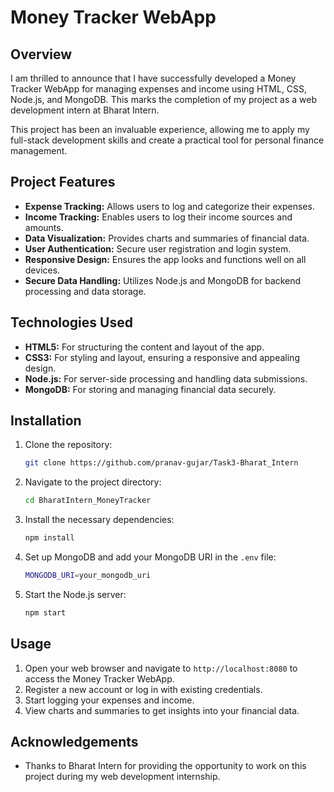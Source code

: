 # Money Tracker WebApp

## Overview

I am thrilled to announce that I have successfully developed a Money Tracker WebApp for managing expenses and income using HTML, CSS, Node.js, and MongoDB. This marks the completion of my project as a web development intern at Bharat Intern.

This project has been an invaluable experience, allowing me to apply my full-stack development skills and create a practical tool for personal finance management.

## Project Features

- **Expense Tracking:** Allows users to log and categorize their expenses.
- **Income Tracking:** Enables users to log their income sources and amounts.
- **Data Visualization:** Provides charts and summaries of financial data.
- **User Authentication:** Secure user registration and login system.
- **Responsive Design:** Ensures the app looks and functions well on all devices.
- **Secure Data Handling:** Utilizes Node.js and MongoDB for backend processing and data storage.

## Technologies Used

- **HTML5:** For structuring the content and layout of the app.
- **CSS3:** For styling and layout, ensuring a responsive and appealing design.
- **Node.js:** For server-side processing and handling data submissions.
- **MongoDB:** For storing and managing financial data securely.

## Installation

1. Clone the repository:
    ```bash
    git clone https://github.com/pranav-gujar/Task3-Bharat_Intern
    ```
2. Navigate to the project directory:
    ```bash
    cd BharatIntern_MoneyTracker
    ```
3. Install the necessary dependencies:
    ```bash
    npm install
    ```
4. Set up MongoDB and add your MongoDB URI in the `.env` file:
    ```bash
    MONGODB_URI=your_mongodb_uri
    ```
5. Start the Node.js server:
    ```bash
    npm start
    ```

## Usage

1. Open your web browser and navigate to `http://localhost:8080` to access the Money Tracker WebApp.
2. Register a new account or log in with existing credentials.
3. Start logging your expenses and income.
4. View charts and summaries to get insights into your financial data.

## Acknowledgements

- Thanks to Bharat Intern for providing the opportunity to work on this project during my web development internship.
